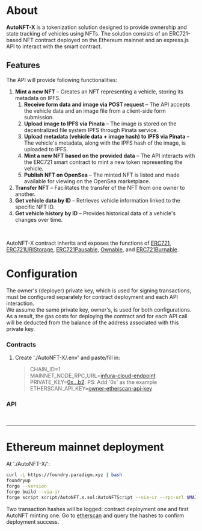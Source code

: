 # About

**AutoNFT-X** is a tokenization solution designed to provide ownership and state tracking of vehicles using NFTs. The solution consists of an ERC721-based NFT contract deployed on the Ethereum mainnet and an express.js API to interact with the smart contract.

## Features

The API will provide following functionalities:

1. **Mint a new NFT** – Creates an NFT representing a vehicle, storing its metadata on IPFS.
   1. **Receive form data and image via POST request** – The API accepts the vehicle data and an image file from a client-side form submission.
   2. **Upload image to IPFS via Pinata** – The image is stored on the decentralized file system IPFS through Pinata service.
   3. **Upload metadata (vehicle data + image hash) to IPFS via Pinata** – The vehicle's metadata, along with the IPFS hash of the image, is uploaded to IPFS.
   4. **Mint a new NFT based on the provided data** – The API interacts with the ERC721 smart contract to mint a new token representing the vehicle.
   5. **Publish NFT on OpenSea** – The minted NFT is listed and made available for viewing on the OpenSea marketplace.
2. **Transfer NFT** – Facilitates the transfer of the NFT from one owner to another.
3. **Get vehicle data by ID** – Retrieves vehicle information linked to the specific NFT ID.
4. **Get vehicle history by ID** – Provides historical data of a vehicle's changes over time.

<br>

AutoNFT-X contract inherits and exposes the functions of [ERC721](https://github.com/OpenZeppelin/openzeppelin-contracts/blob/master/contracts/token/ERC721/ERC721.sol), [ERC721URIStorage](https://github.com/OpenZeppelin/openzeppelin-contracts/blob/master/contracts/token/ERC721/extensions/ERC721URIStorage.sol), [ERC721Pausable](https://github.com/OpenZeppelin/openzeppelin-contracts/blob/master/contracts/token/ERC721/extensions/ERC721Pausable.sol), [Ownable](https://github.com/OpenZeppelin/openzeppelin-contracts/blob/master/contracts/access/Ownable.sol), and [ERC721Burnable](https://github.com/OpenZeppelin/openzeppelin-contracts/blob/master/contracts/token/ERC721/extensions/ERC721Burnable.sol).

# Configuration

The owner's (deployer) private key, which is used for signing transactions, must be configured separately for contract deployment and each API interaction.
<br>
We assume the same private key, owner's, is used for both configurations. As a result, the gas costs for deploying the contract and for each API call will be deducted from the balance of the address associated with this private key.

### Contracts

1. Create './AutoNFT-X/.env' and paste/fill in:

   > CHAIN_ID=1<br>
   > MAINNET_NODE_RPC_URL=[infura-cloud-endpoint](https://docs.infura.io/api/network-endpoints)<br>
   > PRIVATE_KEY=[0x...b2](https://support.metamask.io/pt-br/managing-my-wallet/secret-recovery-phrase-and-private-keys/how-to-export-an-accounts-private-key/). PS: Add '0x' as the example<br>
   > ETHERSCAN_API_KEY=[owner-etherscan-api-key](https://docs.etherscan.io/getting-started/viewing-api-usage-statistics)<br>

### API

<br>

---

# Ethereum mainnet deployment

At './AutoNFT-X/':

```bash
curl -L https://foundry.paradigm.xyz | bash
foundryup
forge --version
forge build --via-ir
forge script script/AutoNFT.s.sol:AutoNFTScript --via-ir --rpc-url $MAINNET_NODE_RPC_URL --broadcast --verify
```

Two transaction hashes will be logged: contract deployment one and first AutoNFT minting one. Go to [etherscan](https://etherscan.io/) and query the hashes to confirm deployment success.
